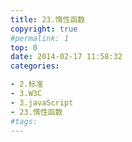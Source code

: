 ```yaml
---
title: 23.惰性函数
copyright: true
#permalink: 1
top: 0
date: 2014-02-17 11:58:32
categories:

- 2.标准
- 3.W3C
- 3.javaScript
- 23.惰性函数
#tags:
---
```

